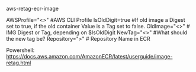 aws-retag-ecr-image


AWSProfile="<<FillMe>>" #AWS CLI Profile
IsOldDigit=true         #If old image a Digest set to true, if the old container Value is a Tag set to false.
OldImage="<<FILLME>>"   # IMG Digest or Tag, depending on $IsOldDigit
NewTag="<<FILLME>>"     #What should the new tag be?
Repository="<FILLME>>"  # Repository Name in ECR


Powershell:
https://docs.aws.amazon.com/AmazonECR/latest/userguide/image-retag.html
